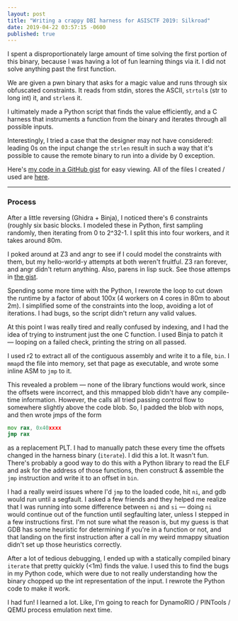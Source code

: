 ```yaml
---
layout: post
title: "Writing a crappy DBI harness for ASISCTF 2019: Silkroad"
date: 2019-04-22 03:57:15 -0600
published: true
---
```


I spent a disproportionately large amount of time solving the first portion
of this binary, because I was having a lot of fun learning things via it. I
did not solve anything past the first function.

We are given a pwn binary that asks for a magic value and runs through six
obfuscated constraints. It reads from stdin, stores the ASCII, `strtol`s
(str to long int) it, and `strlen`s it.

I ultimately made a Python script that finds the value efficiently, and a C
harness that instruments a function from the binary and iterates through
all possible inputs.

Interestingly, I tried a case that the designer may not have considered:
leading 0s on the input change the `strlen` result in such a way that it's
possible to cause the remote binary to run into a divide by 0 exception.

Here's [my code in a GitHub gist][2] for easy viewing. All of the
files I created / used are [here][1].

---

### Process

After a little reversing (Ghidra + Binja), I noticed there's 6 constraints (roughly
six basic blocks. I modeled these in Python, first sampling randomly, then
iterating from 0 to 2^32-1. I split this into four workers, and it takes
around 80m.

I poked around at Z3 and angr to see if I could model the constraints with
them, but my hello-world-y attempts at both weren't fruitful. Z3 ran
forever, and angr didn't return anything. Also, parens in lisp suck. See
those attemps in [the gist][2].

Spending some more time with the Python, I rewrote the loop to cut down
the runtime by a factor of about 100x (4 workers on 4 cores in 80m to about
2m). I simplified some of the constraints into the loop, avoiding a lot of
iterations. I had bugs, so the script didn't return any valid values.

At this point I was really tired and really confused by indexing, and I had
the idea of trying to instrument just the one C function. I used Binja to
patch it — looping on a failed check, printing the string on all passed.

I used r2 to extract all of the contiguous assembly and write it to a file,
`bin`. I `mmap`d the file into memory, set that page as executable, and
wrote some inline ASM to `jmp` to it.

This revealed a problem — none of the library functions would work, since
the offsets were incorrect, and this mmapped blob didn't have any
compile-time information. However, the calls all tried passing control flow
to somewhere slightly above the code blob. So, I padded the blob with nops,
and then wrote jmps of the form
```asm
mov rax, 0x40xxxx
jmp rax
```
as a replacement PLT. I had to manually patch these every time the offsets
changed in the harness binary (`iterate`). I did this a lot. It wasn't fun.
There's probably a good way to do this with a Python library to read the
ELF and ask for the address of those functions, then construct & assemble
the `jmp` instruction and write it to an offset in `bin`.

I had a really weird issues where I'd `jmp` to the loaded code, hit `ni`,
and gdb would run until a segfault. I asked a few friends and they helped
me realize that I was running into some difference between `ni` and `si` —
doing `ni` would continue out of the function until segfaulting later,
unless I stepped in a few instructions first. I'm not sure what the reason
is, but my guess is that GDB has some heuristic for determining if you're
in a function or not, and that landing on the first instruction after a
call in my weird mmappy situation didn't set up those heuristics correctly.

After a lot of tedious debugging, I ended up with a statically compiled
binary `iterate` that pretty quickly (<1m) finds the value. I used this to
find the bugs in my Python code, which were due to not really understanding
how the binary chopped up the int representation of the input. I rewrote
the Python code to make it work.

I had fun! I learned a lot. Like, I'm going to reach for DynamoRIO /
PINTools / QEMU process emulation next time.

[1]: https://www.dropbox.com/sh/gi8v4am90va5ra1/AABL8cAj2ClPAyi58QJG5vSfa?dl=0
[2]: https://gist.github.com/ianklatzco/5b1e6589371ff29852f0737749139fcc

